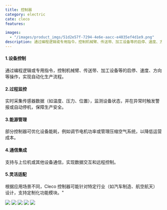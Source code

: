 ```yaml
---
title: 控制器
category: electric
cate: cleco
features:

images:
  - "/images/product_imgs/51d2e57f-7294-4e6e-aacc-e4035ef4d1e9.png"
description: 通过编程逻辑或专用指令，控制机械臂、传送带、加工设备等的启停、速度、方向等操作，实现自动化生产流程。
---
```


#### 1.设备控制

通过编程逻辑或专用指令，控制机械臂、传送带、加工设备等的启停、速度、方向等操作，实现自动化生产流程。

#### 2.过程监控

实时采集传感器数据（如温度、压力、位置），监测设备状态，并在异常时触发警报或自动停机，保障生产安全。

#### 3.能源管理

部分控制器可优化设备能耗，例如调节电机功率或管理压缩空气系统，以降低运营成本。

#### 4.通信集成

支持与上位机或其他设备通信，实现数据交互和远程控制。

#### 5.灵活适配

根据应用场景不同，Cleco 控制器可能针对特定行业（如汽车制造、航空航天）设计，支持定制化功能模块。"

![](/images/product_imgs/03b56ae1-b76f-4113-ba24-576795387a12.jpeg)
![](/images/product_imgs/f081c8e3-d9e0-4770-9ced-d778b8fd291e.jpeg)
![](/images/product_imgs/4a463113-d640-471b-a6ba-2072ad52f0b7.jpeg)
![](/images/product_imgs/eadb419f-afa2-41fd-bf23-996ccc85b739.jpeg)
![](/images/product_imgs/d6193988-ffcd-4b9d-85dc-6688c6439581.jpeg)
